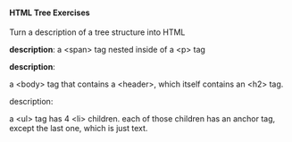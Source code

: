 #### HTML Tree Exercises

Turn a description of a tree structure into HTML

**description**:
a \<span\> tag nested inside of a \<p\> tag

**description**:

a \<body\> tag that contains a \<header\>, which itself contains an \<h2\> tag.

description:

a \<ul\> tag has 4 \<li\> children. each of those children has an anchor tag, except the last one, which is just text.
